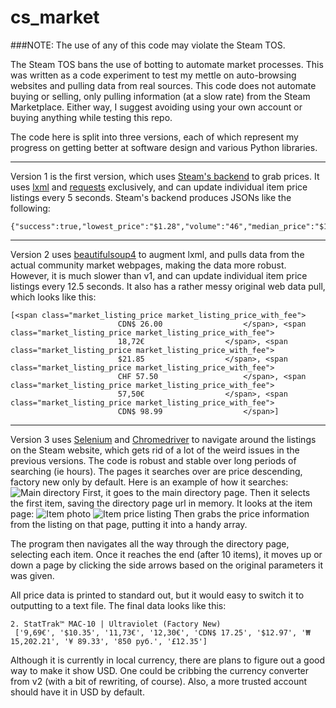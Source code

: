 # cs_market
###NOTE: The use of any of this code may violate the Steam TOS.

The Steam TOS bans the use of botting to automate market processes. This was written as a code experiment to test my mettle on auto-browsing websites and pulling data from real sources. This code does not automate buying or selling, only pulling information (at a slow rate) from the Steam Marketplace. Either way, I suggest avoiding using your own account or buying anything while testing this repo.

The code here is split into three versions, each of which represent my progress on getting better at software design and various Python libraries.

----------------------------------------------------------------------------------------------------------------------------------------
Version 1 is the first version, which uses [Steam's backend](http://steamcommunity.com/market/priceoverview/?currency=1&appid=730&market_hash_name=StatTrak%E2%84%A2%20P250%20%7C%20Steel%20Disruption%20%28Factory%20New%29) to grab prices. It uses [lxml](http://lxml.de/) and [requests](http://docs.python-requests.org/en/master/) exclusively, and can update individual item price listings every 5 seconds. Steam's backend produces JSONs like the following:
```
{"success":true,"lowest_price":"$1.28","volume":"46","median_price":"$1.26"}
```

----------------------------------------------------------------------------------------------------------------------------------------
Version 2 uses [beautifulsoup4](https://www.crummy.com/software/BeautifulSoup/bs4/doc/) to augment lxml, and pulls data from the actual community market webpages, making the data more robust. However, it is much slower than v1, and can update individual item price listings every 12.5 seconds. It also has a rather messy original web data pull, which looks like this:
```
[<span class="market_listing_price market_listing_price_with_fee">
						CDN$ 26.00					</span>, <span class="market_listing_price market_listing_price_with_fee">
						18,72€					</span>, <span class="market_listing_price market_listing_price_with_fee">
						$21.85					</span>, <span class="market_listing_price market_listing_price_with_fee">
						CHF 57.50					</span>, <span class="market_listing_price market_listing_price_with_fee">
						57,50€					</span>, <span class="market_listing_price market_listing_price_with_fee">
						CDN$ 98.99					</span>]
```

----------------------------------------------------------------------------------------------------------------------------------------
Version 3 uses [Selenium](http://www.seleniumhq.org/) and [Chromedriver](https://sites.google.com/a/chromium.org/chromedriver/) to navigate around the listings on the Steam website, which gets rid of a lot of the weird issues in the previous versions. The code is robust and stable over long periods of searching (ie hours). The pages it searches over are price descending, factory new only by default. Here is an example of how it searches:
![Main directory](http://i.imgur.com/LJDPVWz.png)
First, it goes to the main directory page. Then it selects the first item, saving the directory page url in memory. It looks at the item page:
![Item photo](http://i.imgur.com/kl6GfNW.png)
![Item price listing](http://i.imgur.com/JuSwxl9.png)
Then grabs the price information from the listing on that page, putting it into a handy array.

The program then navigates all the way through the directory page, selecting each item. Once it reaches the end (after 10 items), it moves up or down a page by clicking the side arrows based on the original parameters it was given.

All price data is printed to standard out, but it would easy to switch it to outputting to a text file. The final data looks like this:
```
2. StatTrak™ MAC-10 | Ultraviolet (Factory New) 
 ['9,69€', '$10.35', '11,73€', '12,30€', 'CDN$ 17.25', '$12.97', '₩ 15,202.21', '¥ 89.33', '850 pуб.', '£12.35']
```
Although it is currently in local currency, there are plans to figure out a good way to make it show USD. One could be cribbing the currency converter from v2 (with a bit of rewriting, of course). Also, a more trusted account should have it in USD by default.
